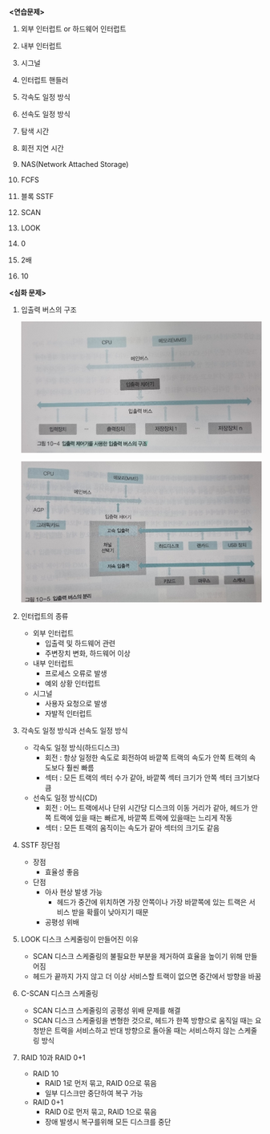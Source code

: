 **<연습문제>**

1. 외부 인터럽트 or 하드웨어 인터럽트

2. 내부 인터럽트

3. 시그널

4. 인터럽트 핸들러

5. 각속도 일정 방식

6. 선속도 일정 방식

7. 탐색 시간

8. 회전 지연 시간

9. NAS(Network Attached Storage)

10. FCFS

11. 블록 SSTF

12. SCAN

13. LOOK

14. 0

15. 2배

16. 10

    

**<심화 문제>**

1. 입출력 버스의 구조

   ![image-20211011203939711](10_kisol.assets/image-20211011203939711.png)

   ![image-20211011203952316](10_kisol.assets/image-20211011203952316.png)

2. 인터럽트의 종류

   - 외부 인터럽트
     - 입출력 및 하드웨어 관련
     - 주변장치 변화, 하드웨어 이상
   - 내부 인터럽트
     - 프로세스 오류로 발생
     - 예외 상황 인터럽트
   - 시그널
     - 사용자 요청으로 발생
     - 자발적 인터럽트

3. 각속도 일정 방식과 선속도 일정 방식

   - 각속도 일정 방식(하드디스크)
     - 회전 : 항상 일정한 속도로 회전하여 바깥쪽 트랙의 속도가 안쪽 트랙의 속도보다 훨씬 빠름
     - 섹터 : 모든 트랙의 섹터 수가 같아, 바깥쪽 섹터 크기가 안쪽 섹터 크기보다 큼
   - 선속도 일정 방식(CD)
     - 회전 : 어느 트랙에서나 단위 시간당 디스크의 이동 거리가 같아, 헤드가 안쪽 트랙에 있을 때는 빠르게, 바깥쪽 트랙에 있을때는 느리게 작동
     - 섹터 : 모든 트랙의 움직이는 속도가 같아 섹터의 크기도 같음 

4. SSTF 장단점

   - 장점
     - 효율성 좋음
   - 단점
     - 아사 현상 발생 가능
       - 헤드가 중간에 위치하면 가장 안쪽이나 가장 바깥쪽에 있는 트랙은 서비스 받을 확률이 낮아지기 때문
     - 공평성 위배

5. LOOK 디스크 스케줄링이 만들어진 이유

   - SCAN 디스크 스케줄링의 불필요한 부분을 제거하여 효율을 높이기 위해 만들어짐
   - 헤드가 끝까지 가지 않고 더 이상 서비스할 트랙이 없으면 중간에서 방향을 바꿈

6. C-SCAN 디스크 스케줄링

   - SCAN 디스크 스케줄링의 공평성 위배 문제를 해결
   - SCAN 디스크 스케줄링을 변형한 것으로, 헤드가 한쪽 방향으로 움직일 때는 요청받은 트랙을 서비스하고 반대 방향으로 돌아올 때는 서비스하지 않는 스케줄링 방식

7. RAID 10과 RAID 0+1

   - RAID 10
     - RAID 1로 먼저 묶고, RAID 0으로 묶음
     - 일부 디스크만 중단하여 복구 가능
   - RAID 0+1
     - RAID 0로 먼저 묶고, RAID 1으로 묶음
     - 장애 발생시 복구를위해 모든 디스크를 중단

